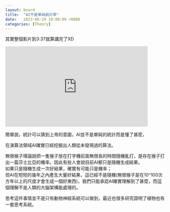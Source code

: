 ```yaml
---
layout: board
title:  "AI不是單純統計學"
date:   2023-06-29 10:00:00 +0800
categories: [Theory]
---
```


其實整個影片到3:37就算講完了XD
<iframe width="450" height="255" src="https://www.youtube.com/embed/KXneyL1_6ZM" title="YouTube video player" frameborder="0" ></iframe>

簡單說，統計可以猜到上帝的意圖，AI並不是單純的統計而是懂了甚麼，

在演算法領域AI確實已經挖掘出人類從未發現過的算法。

無限猴子理論說把一隻猴子放在打字機前面無限長的時間隨機亂打，是存在猴子打出一篇莎士比亞的機率。因此有些人會說目前AI都只是隨機生成結果。  
如果只是隨機生成一次好結果，確實有可能只是機率；  
但AI在短短的幾年之內產生大量好結果，這已經不是隨機(無限猴子是在10^100次方年以上的尺度才會生成一個好東西)，我們只能承認AI確實理解到了甚麼，而這個理解不是人類的大腦架構能處理的。

思考這件事情並不是只有動物神經系統可以做到，最近也很多研究證明了植物也有一套思考系統。 